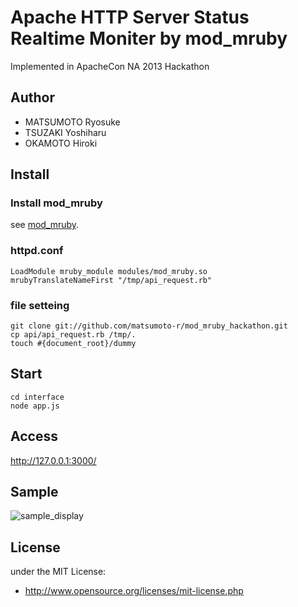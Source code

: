 # Apache HTTP Server Status Realtime Moniter by mod_mruby
Implemented in ApacheCon NA 2013 Hackathon
## Author
- MATSUMOTO Ryosuke
- TSUZAKI Yoshiharu
- OKAMOTO Hiroki

## Install
### Install mod_mruby

see [mod_mruby](https://github.com/matsumoto-r/mod_mruby).

### httpd.conf
    LoadModule mruby_module modules/mod_mruby.so
    mrubyTranslateNameFirst "/tmp/api_request.rb"

### file setteing
    git clone git://github.com/matsumoto-r/mod_mruby_hackathon.git
    cp api/api_request.rb /tmp/.
    touch #{document_root}/dummy

## Start
    cd interface
    node app.js

## Access
http://127.0.0.1:3000/

## Sample
![sample_display](https://raw.github.com/matsumoto-r/mod_mruby_hackathon/master/interface/views/sample_image.jpeg)

## License
under the MIT License:

* http://www.opensource.org/licenses/mit-license.php

